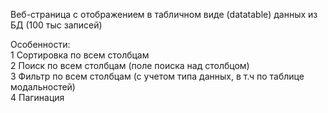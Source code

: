 Веб-страница с отображением в табличном виде (datatable) данных из БД (100 тыс записей)  

Особенности:  
1 Сортировка по всем столбцам  
2 Поиск по всем столбцам (поле поиска над столбцом)  
3 Фильтр по всем столбцам (с учетом типа данных, в т.ч по таблице модальностей)  
4 Пагинация  
